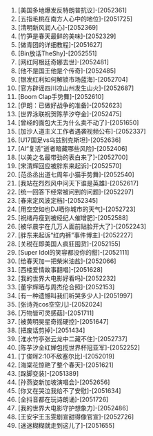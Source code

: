 
1. [美国多地爆发反特朗普抗议]-[2052361]
1. [五指毛桃在南方人心中的地位]-[2051725]
1. [清明新风润人心]-[2052369]
1. [竹笋是春天最鲜的美味]-[2052329]
1. [做青团的详细教程]-[2051627]
1. [Bin放话TheShy]-[2052551]
1. [网红阿根廷奇娜去世]-[2052481]
1. [他不是国王他是个传奇]-[2052485]
1. [银发红利如何解锁市场蓝海]-[2052704]
1. [官方辟谣四川凉山州发生山火]-[2052687]
1. [Boom Clap手势舞]-[2052610]
1. [伊朗：已做好战争的准备]-[2052623]
1. [世界泳联祝贺陈芋汐夺金]-[2052475]
1. [曾经的面包大王为什么卖不动了]-[2051650]
1. [加沙人道主义工作者遇袭视频公布]-[2052337]
1. [U17国足vs乌兹别克斯坦]-[2052636]
1. [AI“复活”逝者暗藏哪些风险]-[2052406]
1. [以美之名最带劲的表白来了]-[2052700]
1. [宋清辉回应被胖东来起诉]-[2052570]
1. [范丞丞出道七周年小猫手势舞]-[2052540]
1. [我站在烈烈风中问天下谁是英雄]-[2052617]
1. [统一回答下经常被问到的问题]-[2052297]
1. [春来定风波定档]-[2052345]
1. [用空空如也DJ晒你城市的天气]-[2052723]
1. [祝绪丹瘦到被经纪人催增肥]-[2052588]
1. [被华晨宇在几万人面前贴脸开大了]-[2052243]
1. [胖东来起诉“红内裤”事件博主]-[2052227]
1. [关税在即美国人疯狂囤货]-[2052155]
1. [Super Idol的笑容都没你的甜]-[2052111]
1. [给春天加一把柴米油盐]-[2052066]
1. [西楼爱情故事翻唱]-[2051628]
1. [我的世界大电影好看吗]-[2052232]
1. [董宇辉晒与周杰伦合照]-[2052153]
1. [有一种遗憾叫我们听哭多少人]-[2051997]
1. [张诗尧cos空空儿]-[2052024]
1. [万物皆可灵感菇]-[2051711]
1. [被黄明昊星奇摇硬控]-[2051647]
1. [把废话剪掉]-[2051434]
1. [淮水竹亭张云龙中二藏不住]-[2052737]
1. [陈芋汐全红婵包揽世界杯冠亚军]-[2052252]
1. [丁俊晖2:10不敌塞尔比]-[2052019]
1. [海棠花惊艳了整个春天]-[2051621]
1. [跺脚变装]-[2051389]
1. [孙燕姿新加坡演唱会]-[2052656]
1. [你又在哭泣我给不了安慰]-[2051634]
1. [全抖音都在玩诗朗诵]-[2051726]
1. [我的世界大电影守护想象力]-[2052486]
1. [王安宇王玉雯剧宣甜得像官宣]-[2052726]
1. [迷迷糊糊就走到这儿了]-[2051655]